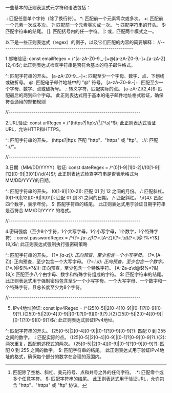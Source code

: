 一些基本的正则表达式元字符和语法包括：

.: 匹配任意单个字符（除了换行符）。
*: 匹配前一个元素零次或多次。
+: 匹配前一个元素一次或多次。
?: 匹配前一个元素零次或一次。
^: 匹配字符串的开头。
$: 匹配字符串的结尾。
[]: 匹配括号内的任一字符。
|: 或，匹配两个模式之一。


以下是一些正则表达式（regex）的例子，以及它们匹配的内容的简要解释：
//----------------------------------------------------------------

1.邮箱验证:
const emailRegex = /^[a-zA-Z0-9._-]+@[a-zA-Z0-9.-]+\.[a-zA-Z]{2,4}$/;
此正则表达式检查字符串是否符合基本的电子邮件格式。

  ^: 匹配字符串的开头。
  [a-zA-Z0-9._-]+: 匹配至少一个字母、数字、点、下划线或破折号。
  @: 匹配电子邮件地址中的 "@" 符号。
  [a-zA-Z0-9.-]+: 匹配至少一个字母、数字、点或破折号。
  \.: 转义字符，匹配实际的点。
  [a-zA-Z]{2,4}$: 匹配最后的两到四个字母。
  此正则表达式用于基本的电子邮件地址格式验证，确保符合通用的邮箱规则  

//----------------------------------------------------------------

2.URL验证:
const urlRegex = /^(https?|ftp):\/\/[^\s/$.?#].[^\s]*$/;
此正则表达式验证URL，允许HTTP和HTTPS。

^: 匹配字符串的开头。
(https?|ftp): 匹配 "http"、"https" 或 "ftp"。
:\/\/: 匹配 "://"。
[^\s/$.?#]: 匹配除了空格、斜杠、美元符号、点和井号之外的任何字符。
.*: 匹配零个或多个任意字符。
$: 匹配字符串的结尾。
此正则表达式用于验证URL，允许包含 "http"、"https" 或 "ftp" 协议。

//----------------------------------------------------------------


3.日期（MM/DD/YYYY）验证:
const dateRegex = /^(0[1-9]|1[0-2])\/(0[1-9]|[12][0-9]|3[01])\/\d{4}$/;
此正则表达式检查字符串是否表示格式为MM/DD/YYYY的日期。

^: 匹配字符串的开头。
(0[1-9]|1[0-2]): 匹配 01 到 12 之间的月份。
\/: 匹配斜杠。
(0[1-9]|[12][0-9]|3[01]): 匹配 01 到 31 之间的日期。
\/: 匹配斜杠。
\d{4}: 匹配四个数字，表示年份。
$: 匹配字符串的结尾。
此正则表达式用于验证日期字符串是否符合 MM/DD/YYYY 的格式。

//----------------------------------------------------------------


4.密码强度（至少8个字符，1个大写字母，1个小写字母，1个数字，1个特殊字符）:
const passwordRegex = /^(?=.*[a-z])(?=.*[A-Z])(?=.*\d)(?=.*[@$!%*?&])[A-Za-z\d@$!%*?&]{8,}$/;
此正则表达式强制执行强密码策略

^: 匹配字符串的开头。
(?=.*[a-z]): 正向预查，至少包含一个小写字母。
(?=.*[A-Z]): 正向预查，至少包含一个大写字母。
(?=.*\d): 正向预查，至少包含一个数字。
(?=.*[@$!%*?&]): 正向预查，至少包含一个特殊字符。
[A-Za-z\d@$!%*?&]{8,}: 匹配至少八个由字母、数字和特殊字符组成的字符。
$: 匹配字符串的结尾。
此正则表达式用于强制密码包含至少一个小写字母、一个大写字母、一个数字和一个特殊字符，且总长度至少为8个字符。

//----------------------------------------------------------------

5. IPv4地址验证:
const ipv4Regex = /^(25[0-5]|2[0-4][0-9]|[0-1]?[0-9][0-9]?)\.((25[0-5]|2[0-4][0-9]|[0-1]?[0-9][0-9]?)\.){2}(25[0-5]|2[0-4][0-9]|[0-1]?[0-9][0-9]?)$/;
此正则表达式验证IPv4地址。

^: 匹配字符串的开头。
(25[0-5]|2[0-4][0-9]|[0-1]?[0-9][0-9]?): 匹配 0 到 255 之间的数字。
\.: 匹配实际的点。
((25[0-5]|2[0-4][0-9]|[0-1]?[0-9][0-9]?)\.){2}: 两次重复，匹配前述模式的两次。
(25[0-5]|2[0-4][0-9]|[0-1]?[0-9][0-9]?): 匹配 0 到 255 之间的数字。
$: 匹配字符串的结尾。
此正则表达式用于验证IPv4地址的格式，确保每个部分的数字在合理的范围内。

